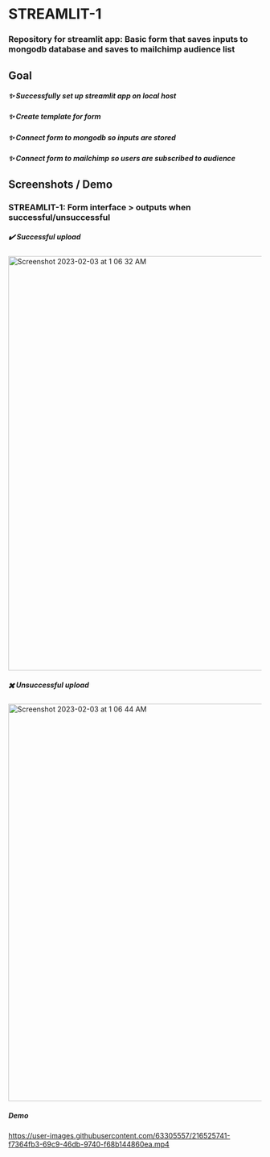 # STREAMLIT-1

### Repository for streamlit app: Basic form that saves inputs to mongodb database and saves to mailchimp audience list

## Goal
##### :sparkles: Successfully set up streamlit app on local host
##### :sparkles: Create template for form
##### :sparkles: Connect form to mongodb so inputs are stored
##### :sparkles: Connect form to mailchimp so users are subscribed to audience

## Screenshots / Demo

### STREAMLIT-1: Form interface > outputs when successful/unsuccessful

##### ✔️ Successful upload

<img width="823" alt="Screenshot 2023-02-03 at 1 06 32 AM" src="https://user-images.githubusercontent.com/63305557/216525603-09b54216-ebca-4581-9045-3e8ad5f47f48.png">

##### ✖️ Unsuccessful upload

<img width="789" alt="Screenshot 2023-02-03 at 1 06 44 AM" src="https://user-images.githubusercontent.com/63305557/216525613-e2d493e7-55d4-4706-9592-bd918681a97f.png">

##### Demo

https://user-images.githubusercontent.com/63305557/216525741-f7364fb3-69c9-46db-9740-f68b144860ea.mp4
